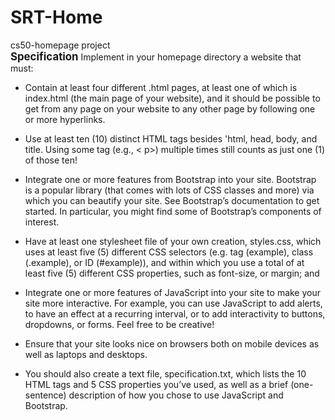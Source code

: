 # SRT-Home
cs50-homepage project
<br>
<big>**Specification**</big>
Implement in your homepage directory a website that must:

*   Contain at least four different .html pages, at least one of which is index.html (the main page of your website), and it should be possible to get from any page on your website to any other page by following one or more hyperlinks.
*   Use at least ten (10) distinct HTML tags besides 'html, head, body, and title. Using some tag (e.g., < p>) multiple times still counts as just one (1) of those ten!
*   Integrate one or more features from Bootstrap into your site. Bootstrap is a popular library (that comes with lots of CSS classes and more) via which you can beautify your site. See Bootstrap’s documentation to get started. In particular, you might find some of Bootstrap’s components of interest. 

*   Have at least one stylesheet file of your own creation, styles.css, which uses at least five (5) different CSS selectors (e.g. tag (example), class (.example), or ID (#example)), and within which you use a total of at least five (5) different CSS properties, such as font-size, or margin; and
*   Integrate one or more features of JavaScript into your site to make your site more interactive. For example, you can use JavaScript to add alerts, to have an effect at a recurring interval, or to  add interactivity to buttons, dropdowns, or forms. Feel free to be creative!
*   Ensure that your site looks nice on browsers both on mobile devices as well as laptops and desktops.
*   You should also create a text file, specification.txt, which lists the 10 HTML tags and 5 CSS properties you’ve used, as well as a brief (one-sentence) description of how you chose to use JavaScript and Bootstrap.